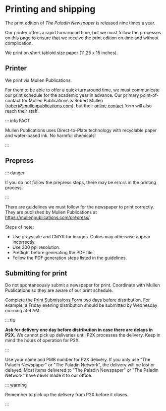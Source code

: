 # Printing and shipping

The print edition of _The Paladin Newspaper_ is released nine times a year.

Our printer offers a rapid turnaround time, but we must follow the processes on this page to ensure
that we receive the print edition on time and without complication.

We print on short tabloid size paper (11.25 x 15 inches).

## Printer

We print via Mullen Publications.

For them to be able to offer a quick turnaround time, we must communicate our print schedule for the
academic year in advance. Our primary point-of-contact for Mullen Publications is Robert Mullen
(robert@mullenpublications.com), but their
[online contact](https://mullenpublications.com/contact-us/) form will also reach their staff.

::: info FACT

Mullen Publications uses Direct-to-Plate technology with recyclable paper and water-based ink. No
harmful chemicals!

:::

## Prepress

::: danger

If you do not follow the prepress steps, there may be errors in the printing process.

:::

There are guidelines we must follow for the newspaper to print correctly. They are published by
Mullen Publications at https://mullenpublications.com/prepress/.

Steps of note:

- Use grayscale and CMYK for images. Colors may otherwise appear incorrectly.
- Use 200 ppi resolution.
- Preflight before generating the PDF file.
- Follow the PDF generation steps listed in the guidelines.

## Submitting for print

Do not spontaneously submit a newspaper for print. Coordinate with Mullen Publications so they are
aware of our print schedule.

Complete the [Print Submissions Form](https://mullenpublications.com/print-now/) two days before
distribution. For example, a Friday evening distribution should be submitted by Wednesday morning at
9 AM.

::: tip

**Ask for delivery one day before distribution in case there are delays in P2X.** We cannot pick up
deliveries until P2X processes the delivery. Keep in mind the hours of operation for P2X.

:::

Use your name and PMB number for P2X delivery. If you only use "The Paladin Newspaper" or "The
Paladin Network", the delivery will be lost or delayed. Most items delivered to "The Paladin
Newspaper" or "The Paladin Network" have never made it to our office.

::: warning

Remember to pick up the delivery from P2X before it closes.

:::
